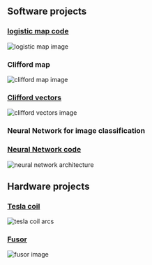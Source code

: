 
## Software projects 

### [logistic map code](https://github.com/blbadger/logistic-map)

![logistic map image]({{https://blbadger.github.io}}/Logistic_zoom.png)

### Clifford map

![clifford map image]({{https://blbadger.github.io}}clifford_attractor(9,9).png)

### [Clifford vectors](https://github.com/blbadger/quiver-plots)

![clifford vectors image]({{https://blbadger.github.io}}clifford_attractor_vectors(9,9).png)

### Neural Network for image classification
### [Neural Network code](https://github.com/blbadger/neural-network) 

![neural network architecture]({{https://blbadger.github.io}}cNN_architecture.png)
 	
## Hardware projects

### [Tesla coil](/tesla-coils.md)

![tesla coil arcs](https://blbadger.github.io/newtesla.jpg)

### [Fusor](/fusor.md)

![fusor image]({{https://blbadger.github.io}}fusor-1-1.png)

